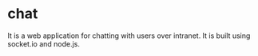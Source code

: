 # chat
It is a web application for chatting with users over intranet.
It is built using socket.io and node.js.
